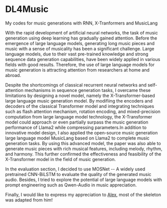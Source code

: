 # DL4Music
My codes for music generations with RNN, X-Tranformers and MusicLang

With the rapid development of artificial neural networks, the task of music generation using deep learning has gradually gained attention. Before the emergence of large language models, generating long music pieces and music with a sense of musicality has been a significant challenge. Large language models, due to their vast pre-trained knowledge and strong sequence data generation capabilities, have been widely applied in various fields with good results. Therefore, the use of large language models for music generation is attracting attention from researchers at home and abroad.

Despite the shortcomings of classical recurrent neural networks and self-attention mechanisms in sequence generation tasks, I overcame these limitations by designing a novel model, namely the X-Transformer-based large language music generation model. By modifiing the encoders and decoders of the classical Transformer model and integrating techniques such as flash attention mechanism, rotation encoding, and mixed-precision computation from large language model technology, the X-Transformer model could approach or even partially surpass the music generation performance of Llama2 while compressing parameters.In addition to innovative model design, I also applied the open-source music generation large language model MusicLang based on Llama2 to complete music generation tasks. By using this advanced model, the paper was also able to generate music pieces with rich musical features, including melody, rhythm, and harmony. This further confirmed the effectiveness and feasibility of the X-Transformer model in the field of music generation. 

In the evaluation section, I decided to use MOSNet -- A widely used pretrained CNN-BiLSTM to evaluate the quality of the generated music audio. Besides, I tried to explore the potential of large language models with prompt engineering such as Qwen-Audio in music appreciation.

Finally, I would like to express my appreciation to [Alex](https://github.com/asigalov61), most of the skeleton was adapted from him!
